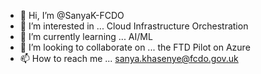 - 👋 Hi, I’m @SanyaK-FCDO <Sanya Khasenye>
- 👀 I’m interested in ... Cloud Infrastructure Orchestration
- 🌱 I’m currently learning ... AI/ML
- 💞️ I’m looking to collaborate on ... the FTD Pilot on Azure
- 📫 How to reach me ... sanya.khasenye@fcdo.gov.uk

<!---
SanyaK-FCDO/SanyaK-FCDO is a ✨ special ✨ repository because its `README.md` (this file) appears on your GitHub profile.
You can click the Preview link to take a look at your changes.
--->
